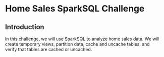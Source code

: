 # Home Sales SparkSQL Challenge

## Introduction
In this challenge, we will use SparkSQL to analyze home sales data. We will create temporary views, partition data, cache and uncache tables, and verify that tables are cached or uncached.

